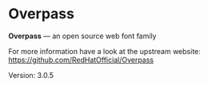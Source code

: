 # Overpass

**Overpass** — an open source web font family

For more information have a look at the upstream website: https://github.com/RedHatOfficial/Overpass

Version: 3.0.5

